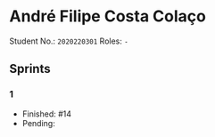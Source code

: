 # André Filipe Costa Colaço

Student No.: `2020220301`
Roles: `-`

## Sprints

### 1

* Finished: #14
* Pending:
